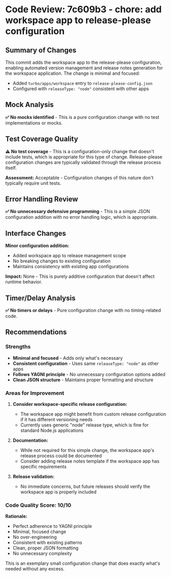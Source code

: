 # Code Review: 7c609b3 - chore: add workspace app to release-please configuration

## Summary of Changes

This commit adds the workspace app to the release-please configuration, enabling automated version management and release notes generation for the workspace application. The change is minimal and focused:

- Added `turbo/apps/workspace` entry to `release-please-config.json`
- Configured with `releaseType: "node"` consistent with other apps

## Mock Analysis

**✅ No mocks identified** - This is a pure configuration change with no test implementations or mocks.

## Test Coverage Quality

**⚠️ No test coverage** - This is a configuration-only change that doesn't include tests, which is appropriate for this type of change. Release-please configuration changes are typically validated through the release process itself.

**Assessment:** Acceptable - Configuration changes of this nature don't typically require unit tests.

## Error Handling Review

**✅ No unnecessary defensive programming** - This is a simple JSON configuration addition with no error handling logic, which is appropriate.

## Interface Changes

**Minor configuration addition:**
- Added workspace app to release management scope
- No breaking changes to existing configuration
- Maintains consistency with existing app configurations

**Impact:** None - This is purely additive configuration that doesn't affect runtime behavior.

## Timer/Delay Analysis

**✅ No timers or delays** - Pure configuration change with no timing-related code.

## Recommendations

### Strengths
- **Minimal and focused** - Adds only what's necessary
- **Consistent configuration** - Uses same `releaseType: "node"` as other apps
- **Follows YAGNI principle** - No unnecessary configuration options added
- **Clean JSON structure** - Maintains proper formatting and structure

### Areas for Improvement

1. **Consider workspace-specific release configuration:**
   - The workspace app might benefit from custom release configuration if it has different versioning needs
   - Currently uses generic "node" release type, which is fine for standard Node.js applications

2. **Documentation:**
   - While not required for this simple change, the workspace app's release process could be documented
   - Consider adding release notes template if the workspace app has specific requirements

3. **Release validation:**
   - No immediate concerns, but future releases should verify the workspace app is properly included

### Code Quality Score: 10/10

**Rationale:**
- Perfect adherence to YAGNI principle
- Minimal, focused change
- No over-engineering
- Consistent with existing patterns
- Clean, proper JSON formatting
- No unnecessary complexity

This is an exemplary small configuration change that does exactly what's needed without any excess.